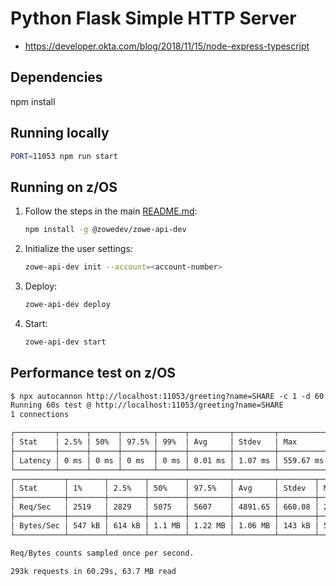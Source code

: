 # Python Flask Simple HTTP Server

- <https://developer.okta.com/blog/2018/11/15/node-express-typescript>

## Dependencies

npm install

## Running locally

```sh
PORT=11053 npm run start
```

## Running on z/OS

1. Follow the steps in the main [README.md](../README.md):

    ```sh
    npm install -g @zowedev/zowe-api-dev
    ```

2. Initialize the user settings:

    ```sh
    zowe-api-dev init --account=<account-number>
    ```

3. Deploy:

    ```sh
    zowe-api-dev deploy
    ```

4. Start:

    ```sh
    zowe-api-dev start
    ```

## Performance test on z/OS

```txt
$ npx autocannon http://localhost:11053/greeting?name=SHARE -c 1 -d 60
Running 60s test @ http://localhost:11053/greeting?name=SHARE
1 connections

┌─────────┬──────┬──────┬───────┬──────┬─────────┬─────────┬───────────┐
│ Stat    │ 2.5% │ 50%  │ 97.5% │ 99%  │ Avg     │ Stdev   │ Max       │
├─────────┼──────┼──────┼───────┼──────┼─────────┼─────────┼───────────┤
│ Latency │ 0 ms │ 0 ms │ 0 ms  │ 0 ms │ 0.01 ms │ 1.07 ms │ 559.67 ms │
└─────────┴──────┴──────┴───────┴──────┴─────────┴─────────┴───────────┘
┌───────────┬────────┬────────┬────────┬─────────┬─────────┬────────┬────────┐
│ Stat      │ 1%     │ 2.5%   │ 50%    │ 97.5%   │ Avg     │ Stdev  │ Min    │
├───────────┼────────┼────────┼────────┼─────────┼─────────┼────────┼────────┤
│ Req/Sec   │ 2519   │ 2829   │ 5075   │ 5607    │ 4891.65 │ 660.08 │ 2518   │
├───────────┼────────┼────────┼────────┼─────────┼─────────┼────────┼────────┤
│ Bytes/Sec │ 547 kB │ 614 kB │ 1.1 MB │ 1.22 MB │ 1.06 MB │ 143 kB │ 546 kB │
└───────────┴────────┴────────┴────────┴─────────┴─────────┴────────┴────────┘

Req/Bytes counts sampled once per second.

293k requests in 60.29s, 63.7 MB read
```
